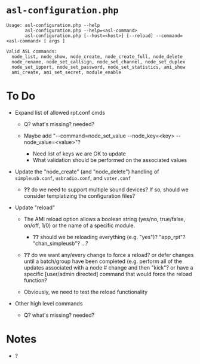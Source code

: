 # `asl-configuration.php`

```
Usage: asl-configuration.php --help
       asl-configuration.php --help=<asl-command>
       asl-configuration.php [--host=<host>] [--reload] --command=<asl-command> [ args ]

Valid ASL commands:
  node_list, node_show, node_create, node_create_full, node_delete
  node_rename, node_set_callsign, node_set_channel, node_set_duplex
  node_set_ipport, node_set_password, node_set_statistics, ami_show
  ami_create, ami_set_secret, module_enable
```

# To Do

- Expand list of allowed rpt.conf cmds

	- Q? what's missing? needed?

	- Maybe add "--command=node\_set\_value --node\_key=\<key> --node\_value=\<value>"?
		- Need list of keys we are OK to update
		- What validation should be performed on the associated values

- Update the "node\_create" (and "node\_delete") handling of `simpleusb.conf`, `usbradio.conf`, and `voter.conf`

	- **??** do we need to support multiple sound devices?  If so, should we consider templatizing the configuration files?

- Update "reload"

	- The AMI reload option allows a boolean string (yes/no, true/false, on/off, 1/0) or the name of a specific module. 
		- **??** should we be reloading everything (e.g. "yes")? "app\_rpt"?  "chan\_simpleusb"?  ...?

	- **??** do we want any/every change to force a reload?  or defer changes until a batch/group have been completed (e.g. perform all of the updates associated with a node # change and then "kick"?  or have a specific [user/admin directed] command that would force the reload function?

	- Obviously, we need to test the reload functionality

- Other high level commands
	- Q? what's missing? needed?

# Notes

- ?